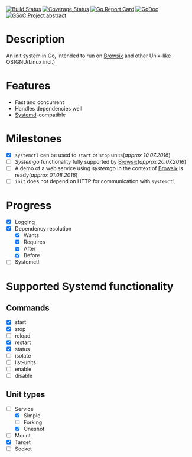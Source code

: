 [![Build Status](https://travis-ci.org/b1101/systemgo.svg?branch=master&bust=1)](https://travis-ci.org/b1101/systemgo)
[![Coverage Status](https://coveralls.io/repos/github/b1101/systemgo/badge.svg?branch=master&bust=1)](https://coveralls.io/github/b1101/systemgo?branch=master)
[![Go Report Card](https://goreportcard.com/badge/github.com/b1101/systemgo)](https://goreportcard.com/report/github.com/b1101/systemgo)
[![GoDoc](https://godoc.org/github.com/b1101/systemgo?status.svg)](https://godoc.org/github.com/b1101/systemgo)
[![GSoC Project abstract](http://b.repl.ca/v1/GSoC_Project-abstract-orange.png)](https://summerofcode.withgoogle.com/projects/#6227933760847872)
# Description
An init system in Go, intended to run on [Browsix](https://github.com/plasma-umass/browsix) and other Unix-like OS(GNU/Linux incl.)
# Features
* Fast and concurrent
* Handles dependencies well
* [Systemd](https://github.com/Systemd/Systemd)-compatible

# Milestones
- [x] `systemctl` can be used to `start` or `stop` units(_approx 10.07.2016_)
- [ ] _Systemgo_ functionality fully supported by [Browsix](https://github.com/plasma-umass/browsix)(_approx 20.07.2016_)
- [ ] A demo of a web service using _systemgo_ in the context of [Browsix](https://github.com/plasma-umass/browsix) is ready(_approx 01.08.2016_)
- [ ] `init` does not depend on HTTP for communication with `systemctl`

# Progress
- [x] Logging
- [x] Dependency resolution
    - [x] Wants
    - [x] Requires
    - [x] After
    - [x] Before
- [ ] Systemctl

# Supported Systemd functionality
## Commands
- [x] start
- [x] stop
- [ ] reload
- [x] restart
- [x] status
- [ ] isolate
- [ ] list-units
- [ ] enable
- [ ] disable

## Unit types
- [ ] Service
  - [x] Simple
  - [ ] Forking
  - [x] Oneshot
- [ ] Mount
- [x] Target
- [ ] Socket
